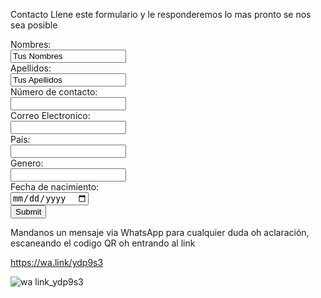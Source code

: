 Contacto
Llene este formulario y le responderemos lo mas pronto se nos sea posible

<form action="https://formspree.io/f/mbjwadag" method="post"
  
  <label for="name">Nombres:</label><br>
  <input type="text" id="lname" name="name" value= "Tus Nombres"><br>
  <label for="lname">Apellidos:</label><br>
  <input type="text" id="lname" name="lname" value= "Tus Apellidos"><br>
   <label for="name">Número de contacto:</label><br>
  <input type="text" id="lname" name="correo" value= ""><br>
   <label for="name">Correo Electronico:</label><br>
  <input type="text" id="lname" name="Fecha de respuesta" value= ""><br>
   <label for="name">País:</label><br>
  <input type="text" id="lname" name="Fecha" value= ""><br>
  <label for="name">Genero:</label><br>
  <input type="text" id="lname" name="lname" value= ""><br>
  <label for="name">Fecha de nacimiento:</label><br>
  <input type="date" id="lname" name="Genero" value= ""><br>
  <input type="submit" value="Submit">
</form>

Mandanos un mensaje via WhatsApp para cualquier duda oh aclaración, escaneando el codigo QR oh entrando al link

https://wa.link/ydp9s3

![wa link_ydp9s3](https://user-images.githubusercontent.com/99769696/160258325-90df5ebf-6423-4927-9613-3543af12d481.png)
